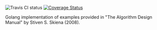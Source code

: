 ![Travis CI status](https://travis-ci.org/vitalyisaev2/skiena.svg)
[![Coverage Status](https://coveralls.io/repos/vitalyisaev2/skiena/badge.svg?branch=master&service=github)](https://coveralls.io/github/vitalyisaev2/skiena?branch=master)

Golang implementation of examples provided in "The Algorithm Design Manual" by Stiven S. Skiena (2008).
